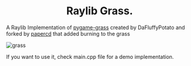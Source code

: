 <h1 align="center">Raylib Grass.</h1>

A Raylib Implementation of [pygame-grass](https://github.com/DaFluffyPotato/pygame-grass) created by DaFluffyPotato and forked by [papercd](https://github.com/papercd/pygame-grass-modified-for-Noel) that added burning to the grass

![grass](grass.gif)

If you want to use it, check main.cpp file for a demo implementation.

